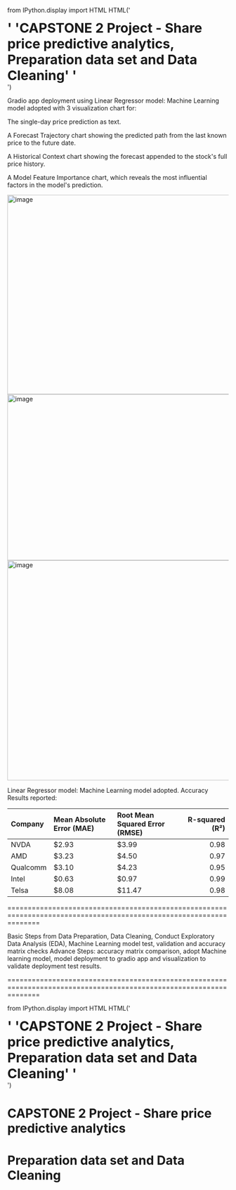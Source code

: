 from IPython.display import HTML
HTML('<div style="font-size: 30px; font-weight: bold;">'
     'CAPSTONE 2 Project - Share price predictive analytics, Preparation data set and Data Cleaning'
     '</div>')



Gradio app deployment using Linear Regressor model: Machine Learning model adopted with 3 visualization chart for:


The single-day price prediction as text.

A Forecast Trajectory chart showing the predicted path from the last known price to the future date.

A Historical Context chart showing the forecast appended to the stock's full price history.

A Model Feature Importance chart, which reveals the most influential factors in the model's prediction.



<img width="937" height="454" alt="image" src="https://github.com/user-attachments/assets/aeabb195-c15c-4a60-a8ca-e5e78efef710" />



<img width="914" height="378" alt="image" src="https://github.com/user-attachments/assets/01773bfb-0e3c-4e5e-be01-bcffe4b367e6" />



<img width="966" height="501" alt="image" src="https://github.com/user-attachments/assets/298aaded-4506-424b-91c0-4c9b1c1227a1" />





Linear Regressor model: Machine Learning model adopted.
Accuracy Results reported:


| Company   | Mean Absolute Error (MAE)   | Root Mean Squared Error (RMSE)   |   R-squared (R²) |
|:----------|:----------------------------|:---------------------------------|-----------------:|
| NVDA      | $2.93                       | $3.99                            |             0.98 |
| AMD       | $3.23                       | $4.50                            |             0.97 |
| Qualcomm  | $3.10                       | $4.23                            |             0.95 |
| Intel     | $0.63                       | $0.97                            |             0.99 |
| Telsa     | $8.08                       | $11.47                           |             0.98 |


====================================================================================================================

Basic Steps from Data Preparation, Data Cleaning, Conduct Exploratory Data Analysis (EDA), Machine Learning model test, validation and accuracy matrix checks
Advance Steps: accuracy matrix comparison, adopt Machine learning model, model deployment to gradio app and visualization to validate deployment test results.

====================================================================================================================

from IPython.display import HTML
HTML('<div style="font-size: 30px; font-weight: bold;">'
     'CAPSTONE 2 Project - Share price predictive analytics, Preparation data set and Data Cleaning'
     '</div>')

# CAPSTONE 2 Project - Share price predictive analytics #
# Preparation data set and Data Cleaning # 


































